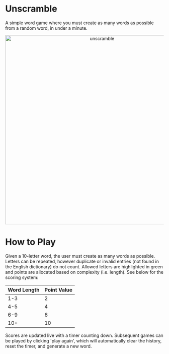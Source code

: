 # Unscramble 
  A simple word game where you must create as many words as possible from a random word, in under a minute.

<div align="center"> 
  <img width="600" alt="unscramble" src="https://github.com/Yooniii/unscramble/assets/111259968/5a1df1a4-4229-4c7f-a692-762fbf968270"> 
</div>





# How to Play

Given a 10-letter word, the user must create as many words as possible. Letters can be repeated, however duplicate or invalid entries (not found in the English dictionary) do not count. 
Allowed letters are highlighted in green and points are allocated based on complexity (i.e. length). See below for the scoring system: 

| Word Length   | Point Value |
| ------------- |-------------|
|      1-3      |       2     |
|      4-5      |       4     |
|      6-9      |       6     |
|      10+      |       10    |

Scores are updated live with a timer counting down. Subsequent games can be played by clicking 'play again', which will automatically clear the history, reset the timer, and generate a new word.







